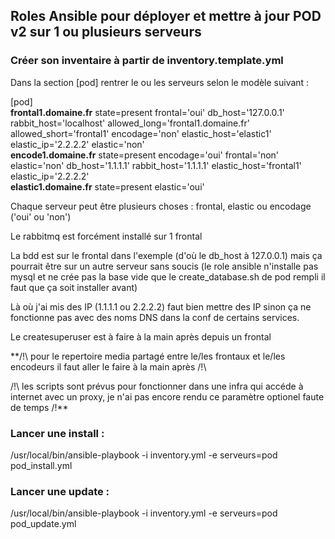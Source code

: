 ## Roles Ansible pour déployer et mettre à jour POD v2 sur 1 ou plusieurs serveurs

### Créer son inventaire à partir de inventory.template.yml  
  
Dans la section [pod] rentrer le ou les serveurs selon le modèle suivant :  
  
[pod]  
**frontal1.domaine.fr** state=present frontal='oui' db_host='127.0.0.1' rabbit_host='localhost' allowed_long='frontal1.domaine.fr' allowed_short='frontal1'  encodage='non' elastic_host='elastic1' elastic_ip='2.2.2.2' elastic='non'  
**encode1.domaine.fr** state=present encodage='oui' frontal='non' elastic='non' db_host='1.1.1.1' rabbit_host='1.1.1.1' elastic_host='frontal1' elastic_ip='2.2.2.2'  
**elastic1.domaine.fr** state=present elastic='oui'  
  
Chaque serveur peut être plusieurs choses : frontal, elastic ou encodage ('oui' ou 'non')  

Le rabbitmq est forcément installé sur 1 frontal  

La bdd est sur le frontal dans l'exemple (d'où le db_host à 127.0.0.1) mais ça pourrait être sur un autre serveur sans soucis (le role ansible n'installe pas mysql et ne crée pas la base vide que le create_database.sh de pod rempli il faut que ça soit installer avant)  

Là où j'ai mis des IP (1.1.1.1 ou 2.2.2.2) faut bien mettre des IP sinon ça ne fonctionne pas avec des noms DNS dans la conf de certains services.  

Le createsuperuser est à faire à la main après depuis un frontal

**/!\  pour le repertoire media partagé entre le/les frontaux et le/les encodeurs il faut aller le faire à la main après /!\  
  
/!\ les scripts sont prévus pour fonctionner dans une infra qui accéde à internet avec un proxy, je n'ai pas encore rendu ce paramètre optionel faute de temps /!\**  

### Lancer une install :

/usr/local/bin/ansible-playbook  -i inventory.yml -e serveurs=pod pod_install.yml

### Lancer une update :

/usr/local/bin/ansible-playbook  -i inventory.yml -e serveurs=pod pod_update.yml
